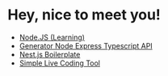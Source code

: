 # Hey, nice to meet you!

- [Node.JS (Learning)](https://chechavalerii.github.io/node.js/)
- [Generator Node Express Typescript API](https://www.npmjs.com/package/generator-node-express-typescript-api)
- [Nest.js Boilerplate](https://www.npmjs.com/package/generator-nest-js-boilerplate)
- [Simple Live Coding Tool](https://github.com/ChechaValerii/live-coding-interview)
